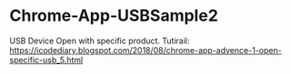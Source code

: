 # Chrome-App-USBSample2


USB Device Open with specific product.
Tutirail: https://icodediary.blogspot.com/2018/08/chrome-app-advence-1-open-specific-usb_5.html
